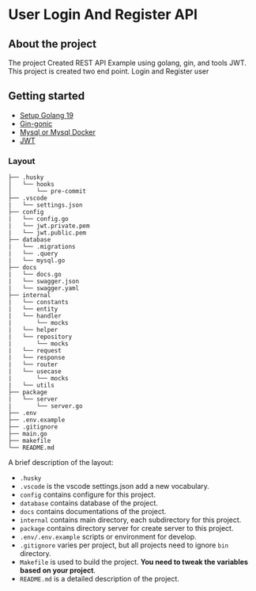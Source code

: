 <!-- START doctoc generated TOC please keep comment here to allow auto update -->
<!-- DON'T EDIT THIS SECTION, INSTEAD RE-RUN doctoc TO UPDATE -->

<!-- END doctoc generated TOC please keep comment here to allow auto update -->

# User Login And Register API

## About the project

The project Created REST API Example using golang, gin, and tools JWT. This project is created two end point. Login and Register user 
## Getting started

- [Setup Golang 19](https://go.dev/doc/install)
- [Gin-gonic](https://gin-gonic.com/docs/quickstart/)
- [Mysql or Mysql Docker](https://hub.docker.com/_/mysql)
- [JWT](https://jwt.io/)

### Layout

```tree
├── .husky
│   └── hooks
│       └── pre-commit
├── .vscode
|   └── settings.json
├── config
|   └── config.go
|   └── jwt.private.pem
|   └── jwt.public.pem
├── database
|   └── .migrations
|   └── .query
|   └── mysql.go
├── docs
|   └── docs.go
|   └── swagger.json
|   └── swagger.yaml
├── internal
|   └── constants
|   └── entity
|   └── handler
|       └── mocks
|   └── helper
|   └── repository
|       └── mocks
|   └── request
|   └── response
|   └── router
|   └── usecase
|       └── mocks
|   └── utils
├── package
|   └── server
|       └── server.go
├── .env
├── .env.example
├── .gitignore
├── main.go
├── makefile
└── README.md
```

A brief description of the layout:

- `.husky` 
- `.vscode` is the vscode settings.json add a new vocabulary.
- `config` contains configure for this project.
- `database` contains database of the project.
- `docs` contains documentations of the project.
- `internal` contains main directory, each subdirectory for this project.
- `package` contains directory server for create server to this project.
- `.env/.env.example` scripts or environment for develop.
- `.gitignore` varies per project, but all projects need to ignore `bin` directory.
- `Makefile` is used to build the project. **You need to tweak the variables based on your project**.
- `README.md` is a detailed description of the project.
<!-- END doctoc generated TOC please keep comment here to allow auto update -->

